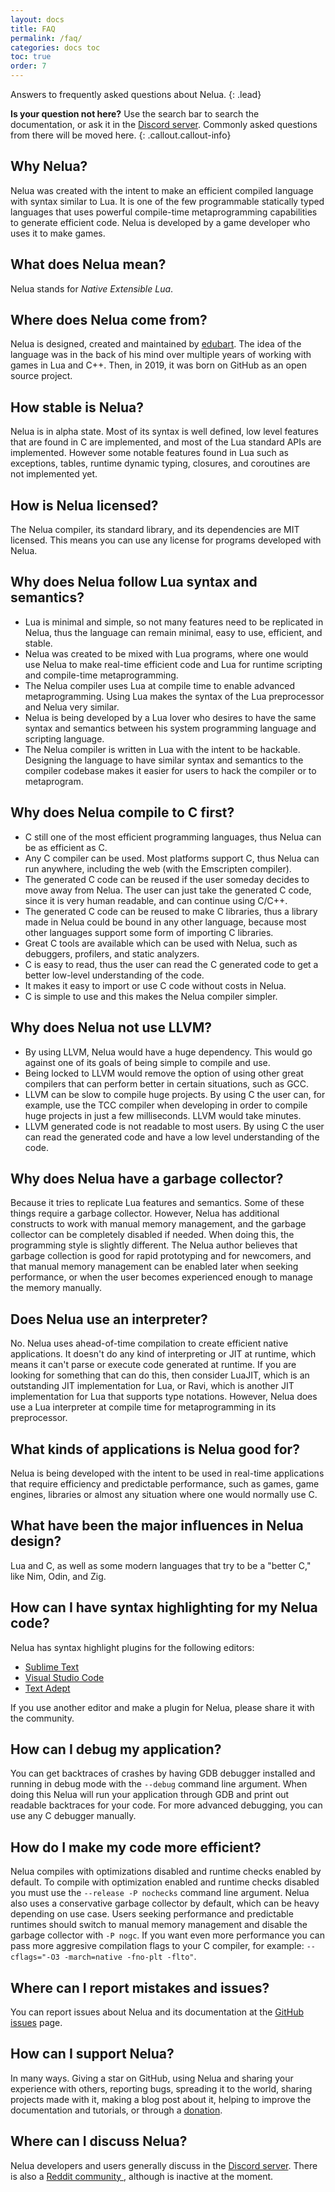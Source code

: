 ```yaml
---
layout: docs
title: FAQ
permalink: /faq/
categories: docs toc
toc: true
order: 7
---
```


Answers to frequently asked questions about Nelua.
{: .lead}

**Is your question not here?** Use the search bar to search the documentation,
or ask it in the [Discord server](https://discord.gg/7aaGeG7). Commonly asked questions
from there will be moved here.
{: .callout.callout-info}

## Why Nelua?

Nelua was created with the intent to make an efficient compiled language
with syntax similar to Lua. It is one of the few programmable statically typed
languages that uses powerful compile-time metaprogramming capabilities to
generate efficient code. Nelua is developed by a game developer who uses it to
make games.

## What does Nelua mean?

Nelua stands for *Native Extensible Lua*.

## Where does Nelua come from?

Nelua is designed, created and maintained by [edubart](https://github.com/edubart).
The idea of the language was in the back of his mind over multiple years of
working with games in Lua and C++. Then, in 2019, it was born on GitHub
as an open source project.

## How stable is Nelua?

Nelua is in alpha state. Most of its syntax is well defined,
low level features that are found in C are implemented, and
most of the Lua standard APIs are implemented. However
some notable features found in Lua such as exceptions, tables,
runtime dynamic typing, closures, and coroutines are not implemented yet.

## How is Nelua licensed?

The Nelua compiler, its standard library, and its dependencies are MIT licensed.
This means you can use any license for programs developed with Nelua.

## Why does Nelua follow Lua syntax and semantics?

* Lua is minimal and simple, so not many features need to be replicated in Nelua,
thus the language can remain minimal, easy to use, efficient, and stable.
* Nelua was created to be mixed with Lua programs, where one
would use Nelua to make real-time efficient code and Lua for
runtime scripting and compile-time metaprogramming.
* The Nelua compiler uses Lua at compile time to enable advanced metaprogramming.
Using Lua makes the syntax of the Lua preprocessor and Nelua very similar.
* Nelua is being developed by a Lua lover who desires to have the same
syntax and semantics between his system programming language and scripting language.
* The Nelua compiler is written in Lua with the intent to be hackable.
Designing the language to have similar syntax and semantics to the compiler codebase
makes it easier for users to hack the compiler or to metaprogram.

## Why does Nelua compile to C first?

* C still one of the most efficient programming languages, thus Nelua can be as efficient as C.
* Any C compiler can be used. Most platforms support C, thus Nelua can run anywhere, including the web (with the Emscripten compiler).
* The generated C code can be reused if the user someday decides to move away from Nelua. The user can just take the generated C code, since it is very human readable, and can continue using C/C++.
* The generated C code can be reused to make C libraries, thus a library made in Nelua could be bound in any other language, because most other languages support some form of importing C libraries.
* Great C tools are available which can be used with Nelua,
such as debuggers, profilers, and static analyzers.
* C is easy to read, thus the user can read the C generated code to get a better low-level
understanding of the code.
* It makes it easy to import or use C code without costs in Nelua.
* C is simple to use and this makes the Nelua compiler simpler.

## Why does Nelua not use LLVM?

* By using LLVM, Nelua would have a huge dependency. This would go against one of its goals of being simple to compile and use.
* Being locked to LLVM would remove the option of using other great compilers that can perform better
in certain situations, such as GCC.
* LLVM can be slow to compile huge projects. By using C the user can, for example, use the TCC compiler when developing in order to compile huge projects in just a few milliseconds. LLVM would take minutes.
* LLVM generated code is not readable to most users. By using C the user
can read the generated code and have a low level understanding of the code.

## Why does Nelua have a garbage collector?

Because it tries to replicate Lua features and semantics. Some of these things require
a garbage collector. However, Nelua has additional constructs to work
with manual memory management, and the garbage collector can be completely disabled if needed.
When doing this, the programming style is slightly different.
The Nelua author believes that garbage collection is good for rapid prototyping
and for newcomers, and that manual memory management can be enabled later
when seeking performance, or when the user becomes experienced enough to manage the
memory manually.

## Does Nelua use an interpreter?

No. Nelua uses ahead-of-time compilation to create efficient native applications.
It doesn't do any kind of interpreting or JIT at runtime, which means it
can't parse or execute code generated at runtime. If you are looking
for something that can do this, then consider LuaJIT, which is an outstanding
JIT implementation for Lua, or Ravi, which is another JIT implementation
for Lua that supports type notations. However, Nelua does use a Lua
interpreter at compile time for metaprogramming in its preprocessor.

## What kinds of applications is Nelua good for?

Nelua is being developed with the intent to be used in real-time applications
that require efficiency and predictable performance, such as games, game engines,
libraries or almost any situation where one would normally use C.

## What have been the major influences in Nelua design?

Lua and C, as well as some modern languages that try to be a "better C,"
like Nim, Odin, and Zig.

## How can I have syntax highlighting for my Nelua code?

Nelua has syntax highlight plugins for the following editors:

* [Sublime Text](https://github.com/edubart/nelua-sublime)
* [Visual Studio Code](https://github.com/edubart/nelua-vscode)
* [Text Adept](https://github.com/Andre-LA/ta-nelua-mirror)

If you use another editor and make a plugin for Nelua, please share it with the community.

## How can I debug my application?

You can get backtraces of crashes by having GDB debugger installed
and running in debug mode with the `--debug` command line argument.
When doing this Nelua will run your application through GDB
and print out readable backtraces for your code. For more advanced debugging,
you can use any C debugger manually.

## How do I make my code more efficient?

Nelua compiles with optimizations disabled and runtime checks enabled by default.
To compile with optimization enabled and runtime checks disabled you must use the
`--release -P nochecks` command line argument. Nelua also uses a conservative
garbage collector by default, which can be heavy depending on use case.
Users seeking performance and predictable runtimes should switch to
manual memory management and disable the garbage collector with `-P nogc`.
If you want even more performance you can pass more aggresive
compilation flags to your C compiler, for example: `--cflags="-O3 -march=native -fno-plt -flto"`.

## Where can I report mistakes and issues?

You can report issues about Nelua and its documentation at the
[GitHub issues](https://github.com/edubart/nelua-lang/issues) page.

## How can I support Nelua?

In many ways. Giving a star on GitHub, using Nelua and sharing
your experience with others, reporting bugs, spreading it to the world,
sharing projects made with it, making a blog post about it,
helping to improve the documentation and tutorials,
or through a [donation](https://patreon.com/edubart).

## Where can I discuss Nelua?

Nelua developers and users generally discuss in the [Discord server](https://discord.gg/7aaGeG7).
There is also a [Reddit community ](https://www.reddit.com/r/nelua/), although is inactive at the moment.
